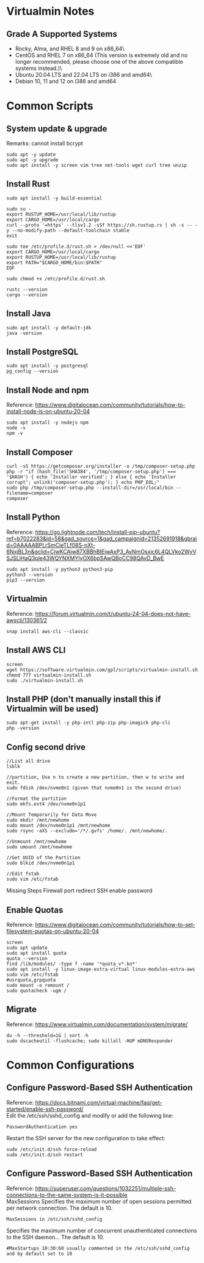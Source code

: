 # Virtualmin Notes
## Grade A Supported Systems
- Rocky, Alma, and RHEL 8 and 9 on x86_64\
- CentOS and RHEL 7 on x86_64 (This version is extremely old and no longer recommended, please choose one of the above compatible systems instead.)\
- Ubuntu 20.04 LTS and 22.04 LTS on i386 and amd64\
- Debian 10, 11 and 12 on i386 and amd64



# Common Scripts
## System update & upgrade
Remarks: cannot install bcrypt
```shell
sudo apt -y update
sudo apt -y upgrade
sudo apt install -y screen vim tree net-tools wget curl tree unzip
```

## Install Rust
```shell
sudo apt install -y build-essential

sudo su -
export RUSTUP_HOME=/usr/local/lib/rustup
export CARGO_HOME=/usr/local/cargo
curl --proto '=https' --tlsv1.2 -sSf https://sh.rustup.rs | sh -s -- -y --no-modify-path --default-toolchain stable
exit

sudo tee /etc/profile.d/rust.sh > /dev/null <<'EOF'
export CARGO_HOME=/usr/local/cargo
export RUSTUP_HOME=/usr/local/lib/rustup
export PATH="$CARGO_HOME/bin:$PATH"
EOF

sudo chmod +x /etc/profile.d/rust.sh

rustc --version
cargo --version
```

## Install Java
```shell
sudo apt install -y default-jdk
java -version
```

## Install PostgreSQL
```shell
sudo apt install -y postgresql
pg_config --version
```

## Install Node and npm
Reference: https://www.digitalocean.com/community/tutorials/how-to-install-node-js-on-ubuntu-20-04
```shell
sudo apt install -y nodejs npm
node -v
npm -v
```

## Install Composer
```shell
curl -sS https://getcomposer.org/installer -o /tmp/composer-setup.php
php -r "if (hash_file('SHA384', '/tmp/composer-setup.php') === '$HASH') { echo 'Installer verified'; } else { echo 'Installer corrupt'; unlink('composer-setup.php'); } echo PHP_EOL;"
sudo php /tmp/composer-setup.php --install-dir=/usr/local/bin --filename=composer
composer
```

## Install Python
Reference: https://go.lightnode.com/tech/install-pip-ubuntu?ref=b7022283&id=58&gad_source=1&gad_campaignid=21352691918&gbraid=0AAAAABPLrSmCieTLf08S-nXt-6NxjBL3n&gclid=CjwKCAjw87XBBhBIEiwAxP3_AyNmOsxjc6L4QLVko2WyVSJSLiHaQ3ple43WQYNXMYIyOX6bpSAwQBoCC98QAvD_BwE

```shell
sudo apt install -y python3 python3-pip
python3 --version
pip3 --version
```

## Virtualmin
Reference: https://forum.virtualmin.com/t/ubuntu-24-04-does-not-have-awscli/130361/2
```shell
snap install aws-cli --classic
```

## Install AWS CLI
```shell
screen
wget https://software.virtualmin.com/gpl/scripts/virtualmin-install.sh
chmod 777 virtualmin-install.sh
sudo ./virtualmin-install.sh
```

## Install PHP (don't manually install this if Virtualmin will be used)
```shell
sudo apt-get install -y php-intl php-zip php-imagick php-cli
php -version
```

## Config second drive
```shell
//List all drive
lsblk

//partition, Use n to create a new partition, then w to write and exit.
sudo fdisk /dev/nvme0n1 (given that nvme0n1 is the second drive)

//Format the partition
sudo mkfs.ext4 /dev/nvme0n1p1

//Mount Temporarily for Data Move
sudo mkdir /mnt/newhome
sudo mount /dev/nvme0n1p1 /mnt/newhome
sudo rsync -aXS --exclude='/*/.gvfs' /home/. /mnt/newhome/.

//Unmount /mnt/newhome
sudo umount /mnt/newhome

//Get UUID of the Partition
sudo blkid /dev/nvme0n1p1

//Edit fstab
sudo vim /etc/fstab
```


Missing Steps
Firewall port redirect
SSH enable password





## Enable Quotas
Reference: https://www.digitalocean.com/community/tutorials/how-to-set-filesystem-quotas-on-ubuntu-20-04
```shell
screen
sudo apt update
sudo apt install quota
quota --version
find /lib/modules/ -type f -name '*quota_v*.ko*'
sudo apt install -y linux-image-extra-virtual linux-modules-extra-aws
sudo vim /etc/fstab
#usrquota,grpquota
sudo mount -o remount /
sudo quotacheck -ugm /
```

## Migrate
Reference: https://www.virtualmin.com/documentation/system/migrate/
```shell
du -h --threshold=1G | sort -h
sudo dscacheutil -flushcache; sudo killall -HUP mDNSResponder
```


# Common Configurations
## Configure Password-Based SSH Authentication
Reference: https://docs.bitnami.com/virtual-machine/faq/get-started/enable-ssh-password/ \
Edit the /etc/ssh/sshd_config and modify or add the following line:
```shell
PasswordAuthentication yes
```
Restart the SSH server for the new configuration to take effect:
```shell
sudo /etc/init.d/ssh force-reload
sudo /etc/init.d/ssh restart
```

## Configure Password-Based SSH Authentication
Reference: https://superuser.com/questions/1032251/multiple-ssh-connections-to-the-same-system-is-it-possible \
MaxSessions Specifies the maximum number of open sessions permitted per network connection. The default is 10.
```shell
MaxSessions in /etc/ssh/sshd_config
```
Specifies the maximum number of concurrent unauthenticated connections to the SSH daemon... The default is 10.
```shell
#MaxStartups 10:30:60 usually commented in the /etc/ssh/sshd_config and by default set to 10
```

